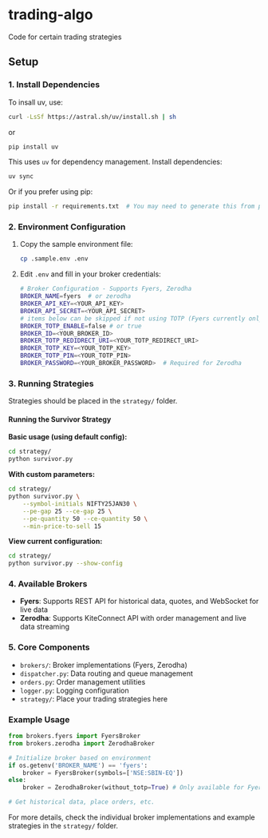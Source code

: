 # trading-algo
Code for certain trading strategies

## Setup

### 1. Install Dependencies

To insall uv, use:
```bash
curl -LsSf https://astral.sh/uv/install.sh | sh
```
or


```bash
pip install uv
```

This uses `uv` for dependency management. Install dependencies:
```bash
uv sync
```

Or if you prefer using pip:

```bash
pip install -r requirements.txt  # You may need to generate this from pyproject.toml
```

### 2. Environment Configuration

1. Copy the sample environment file:
   ```bash
   cp .sample.env .env
   ```

2. Edit `.env` and fill in your broker credentials:
   ```bash
   # Broker Configuration - Supports Fyers, Zerodha
   BROKER_NAME=fyers  # or zerodha
   BROKER_API_KEY=<YOUR_API_KEY>
   BROKER_API_SECRET=<YOUR_API_SECRET>
   # items below can be skipped if not using TOTP (Fyers currently only has TOTP based login)
   BROKER_TOTP_ENABLE=false # or true
   BROKER_ID=<YOUR_BROKER_ID>
   BROKER_TOTP_REDIDRECT_URI=<YOUR_TOTP_REDIRECT_URI>
   BROKER_TOTP_KEY=<YOUR_TOTP_KEY>
   BROKER_TOTP_PIN=<YOUR_TOTP_PIN>
   BROKER_PASSWORD=<YOUR_BROKER_PASSWORD>  # Required for Zerodha
   ```

### 3. Running Strategies

Strategies should be placed in the `strategy/` folder.

#### Running the Survivor Strategy


**Basic usage (using default config):**
```bash
cd strategy/
python survivor.py
```

**With custom parameters:**
```bash
cd strategy/
python survivor.py \
    --symbol-initials NIFTY25JAN30 \
    --pe-gap 25 --ce-gap 25 \
    --pe-quantity 50 --ce-quantity 50 \
    --min-price-to-sell 15
```

**View current configuration:**
```bash
cd strategy/
python survivor.py --show-config
```

### 4. Available Brokers

- **Fyers**: Supports REST API for historical data, quotes, and WebSocket for live data
- **Zerodha**: Supports KiteConnect API with order management and live data streaming

### 5. Core Components

- `brokers/`: Broker implementations (Fyers, Zerodha)
- `dispatcher.py`: Data routing and queue management
- `orders.py`: Order management utilities
- `logger.py`: Logging configuration
- `strategy/`: Place your trading strategies here

### Example Usage

```python
from brokers.fyers import FyersBroker
from brokers.zerodha import ZerodhaBroker

# Initialize broker based on environment
if os.getenv('BROKER_NAME') == 'fyers':
    broker = FyersBroker(symbols=['NSE:SBIN-EQ'])
else:
    broker = ZerodhaBroker(without_totp=True) # Only available for Fyers

# Get historical data, place orders, etc.
```

For more details, check the individual broker implementations and example strategies in the `strategy/` folder.
